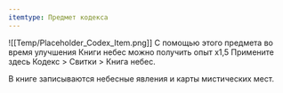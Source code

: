 ```yaml
---
itemtype: Предмет кодекса
---
```

![[Temp/Placeholder_Codex_Item.png]]
С помощью этого предмета во время улучшения Книги небес можно получить опыт x1,5
Примените здесь Кодекс > Свитки > Книга небес.

В книге записываются небесные явления и карты мистических мест.
